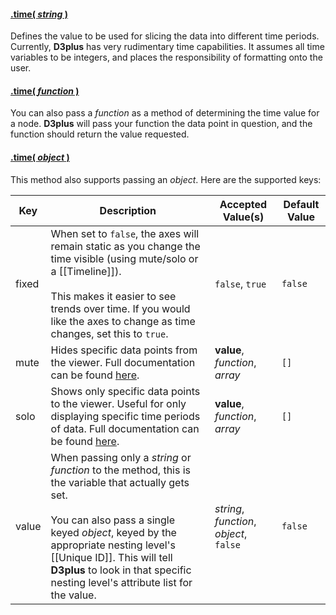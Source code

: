 #### <a name="string" href="#string">.time( *string* )</a>

Defines the value to be used for slicing the data into different time periods. Currently, **D3plus** has very rudimentary time capabilities. It assumes all time variables to be integers, and places the responsibility of formatting onto the user.

#### <a name="function" href="#function">.time( *function* )</a>

You can also pass a *function* as a method of determining the time value for a node. **D3plus** will pass your function the data point in question, and the function should return the value requested.

#### <a name="object" href="#object">.time( *object* )</a>

This method also supports passing an *object*. Here are the supported keys:

| Key | Description | Accepted Value(s) | Default Value |
|---|---|---|---|
| fixed | When set to `false`, the axes will remain static as you change the time visible (using mute/solo or a [[Timeline]]). <br><br> This makes it easier to see trends over time. If you would like the axes to change as time changes, set this to `true`. | `false`, `true` | `false` |
| mute | Hides specific data points from the viewer. Full documentation can be found [here](Data-Filtering#mute). | **value**, *function*, *array* | `[]` |
| solo | Shows only specific data points to the viewer. Useful for only displaying specific time periods of data. Full documentation can be found [here](Data-Filtering#solo). | **value**, *function*, *array* | `[]` |
| value | When passing only a *string* or *function* to the method, this is the variable that actually gets set.<br><br>You can also pass a single keyed *object*, keyed by the appropriate nesting level's [[Unique ID]]. This will tell **D3plus** to look in that specific nesting level's attribute list for the value.  | *string*, *function*, *object*, `false` | `false` |
